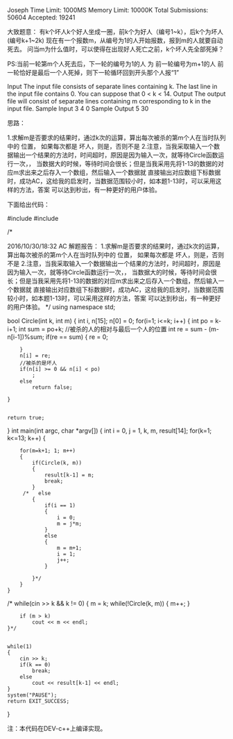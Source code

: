 Joseph 
Time Limit: 1000MS Memory Limit: 10000K 
Total Submissions: 50604 Accepted: 19241 

大致题意：
有k个坏人k个好人坐成一圈，前k个为好人（编号1~k），后k个为坏人(编号k+1~2k)
现在有一个报数m，从编号为1的人开始报数，报到m的人就要自动死去。
问当m为什么值时，可以使得在出现好人死亡之前，k个坏人先全部死掉？
 
PS:当前一轮第m个人死去后，下一轮的编号为1的人 为 前一轮编号为m+1的人
   前一轮恰好是最后一个人死掉，则下一轮循环回到开头那个人报“1”

Input 
The input file consists of separate lines containing k. The last line in the input file contains 0. You can suppose that 0 < k < 14. 
Output 
The output file will consist of separate lines containing m corresponding to k in the input file. 
Sample Input 
3 
4 
0 
Sample Output 
5 
30

思路：

1.求解m是否要求的结果时，通过k次的运算，算出每次被杀的第m个人在当时队列中的 位置，
如果每次都是 坏人，则是，否则不是
2.注意，当我采取输入一个数据输出一个结果的方法时，时间超时，原因是因为输入一次，就等待Circle函数运行一次，，
当数据大的时候，等待时间会很长；但是当我采用先将1-13的数据的对应m求出来之后存入一个数组，然后输入一个数据就
直接输出对应数组下标数据时，成功AC，这给我的启发时，当数据范围较小时，如本题1-13时，可以采用这样的方法，答案
可以达到秒出，有一种更好的用户体验。 


下面给出代码：

#include <cstdlib>
#include <iostream>

/*

2016/10/30/18:32 AC
解题报告：
1.求解m是否要求的结果时，通过k次的运算，算出每次被杀的第m个人在当时队列中的 位置，
如果每次都是 坏人，则是，否则不是
2.注意，当我采取输入一个数据输出一个结果的方法时，时间超时，原因是因为输入一次，就等待Circle函数运行一次，，
当数据大的时候，等待时间会很长；但是当我采用先将1-13的数据的对应m求出来之后存入一个数组，然后输入一个数据就
直接输出对应数组下标数据时，成功AC，这给我的启发时，当数据范围较小时，如本题1-13时，可以采用这样的方法，答案
可以达到秒出，有一种更好的用户体验。 
*/
using namespace std;

bool Circle(int k, int m)
{
    int i, n[15];
    n[0] = 0;
    for(i=1; i<=k; i++)
    {
        int po = k-i+1;
        int sum = po+k;
        //被杀的人的相对与最后一个人的位置 
        int re = sum - (m-n[i-1])%sum;
        if(re == sum)
        {
            re = 0;   
            
        }
        n[i] = re;
        //被杀的是坏人 
        if(n[i] >= 0 && n[i] < po)
            ;
        else
            return false;
        
    }   
    
    
    return true;
}
int main(int argc, char *argv[])
{
    int i = 0, j = 1, k, m, result[14];
    for(k=1; k<=13; k++)
    {

        for(m=k+1; 1; m++)
        {
            if(Circle(k, m))
            {
                result[k-1] = m;
                break;
            }
         /*   else
            {
                if(i == 1)
                {
                    i = 0;
                    m = j*m;
                }
                else
                {
                    m = m+1;
                    i = 1; 
                    j++;
                }
                
            }*/
        }
    }
   /* while(cin >> k && k != 0)
    {
        m = k;
        while(!Circle(k, m))
        {
            m++;
        }
        
        if (m > k)
            cout << m << endl;
    }*/
    
    
    while(1)
    {
        cin >> k;
        if(k == 0)
            break;
        else
            cout << result[k-1] << endl;
    }
    system("PAUSE");
    return EXIT_SUCCESS;
}


注：本代码在DEV-c++上编译实现。
